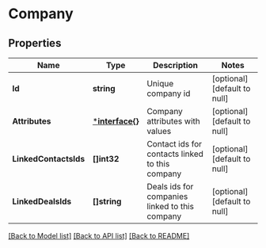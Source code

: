 # Company

## Properties
Name | Type | Description | Notes
------------ | ------------- | ------------- | -------------
**Id** | **string** | Unique company id | [optional] [default to null]
**Attributes** | [***interface{}**](interface{}.md) | Company attributes with values | [optional] [default to null]
**LinkedContactsIds** | **[]int32** | Contact ids for contacts linked to this company | [optional] [default to null]
**LinkedDealsIds** | **[]string** | Deals ids for companies linked to this company | [optional] [default to null]

[[Back to Model list]](../README.md#documentation-for-models) [[Back to API list]](../README.md#documentation-for-api-endpoints) [[Back to README]](../README.md)


